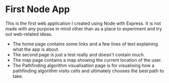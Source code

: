 # First Node App

This is the first web application I created using Node with Express. It is not made with any purpose in mind other than as a place to experiment and try out web-related ideas.

* The home page contains some links and a few lines of text explaining what the app is about.
* The second page is just a test really and doesn't contain much.
* The map page contains a map showing the current location of the user.
* The Pathfinding algorithm visualisation page is for visualising how a pathfinding algorithm visits cells and ultimately chooses the best path to take.